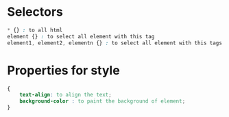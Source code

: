 # Selectors
```css
* {} : to all html
element {} : to select all element with this tag
element1, element2, elementn {} : to select all element with this tags
```
# Properties for style
```css
{
    text-align: to align the text;
    background-color : to paint the background of element;
}
```
